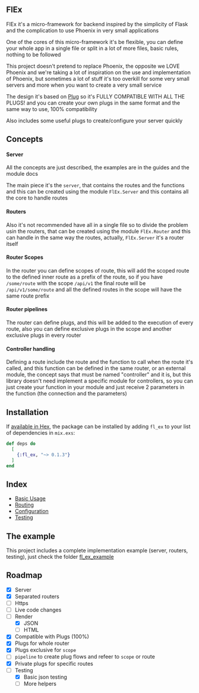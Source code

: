 ## FlEx

FlEx it's a micro-framework for backend inspired by the simplicity of Flask and the complication to use Phoenix in very
small applications

One of the cores of this micro-framework it's be flexible, you can define your whole app in a single file or split in a 
lot of more files, basic rules, nothing to be followed

This project doesn't pretend to replace Phoenix, the opposite we LOVE Phoenix and we're taking a lot of inspiration on 
the use and implementation of Phoenix, but sometimes a lot of stuff it's too overkill for some very small servers and 
more when you want to create a very small service

The design it's based on [Plug](https://hexdocs.pm/plug/https.html) so it's FULLY COMPATIBLE WITH ALL THE PLUGS! and you
can create your own plugs in the same format and the same way to use, 100% compatibility

Also includes some useful plugs to create/configure your server quickly

## Concepts

#### Server

All the concepts are just described, the examples are in the guides and the module docs

The main piece it's the `server`, that contains the routes and the functions and this can be created using the module 
`FlEx.Server` and this contains all the core to handle routes

#### Routers
Also it's not recommended have all in a single file so to divide the problem usin the routers, that can be created using
the module `FlEx.Router` and this can handle in the same way the routes, actually, `FlEx.Server` it's a router itself

#### Router Scopes

In the router you can define scopes of route, this will add the scoped route to the defined inner route as a prefix of 
the route, so if you have `/some/route` with the scope `/api/v1` the final route will be `/api/v1/some/route` and all 
the defined routes in the scope will have the same route prefix

#### Router pipelines

The router can define plugs, and this will be added to the execution of every route, also you can define exclusive plugs
in the scope and another exclusive plugs in every router

#### Controller handling

Defining a route include the route and the function to call when the route it's called, and this function can be defined
in the same router, or an external module, the concept says that must be named "controller" and it is, but this library
doesn't need implement a specific module for controllers, so you can just create your function in your module and just
receive 2 parameters in the function (the connection and the parameters)

## Installation

If [available in Hex](https://hex.pm/packages/fl_ex), the package can be installed
by adding `fl_ex` to your list of dependencies in `mix.exs`:

```elixir
def deps do
  [
    {:fl_ex, "~> 0.1.3"}
  ]
end
```

## Index

- [Basic Usage](guides/basic_usage.md)
- [Routing](guides/routing.md)
- [Configuration](guides/configuration.md)
- [Testing](guides/testing.md)

## The example

This project includes a complete implementation example (server, routers, testing), just check the folder 
[fl_ex_example](./fl_ex_example)

## Roadmap

- [x] Server
- [x] Separated routers
- [ ] Https
- [ ] Live code changes
- [ ] Render
    - [x] JSON
    - [ ] HTML
- [x] Compatible with Plugs (100%)
- [x] Plugs for whole router
- [x] Plugs exclusive for `scope`
- [ ] `pipeline` to create plug flows and refeer to `scope` or route
- [x] Private plugs for specific routes
- [ ] Testing
    - [x] Basic json testing
    - [ ] More helpers
